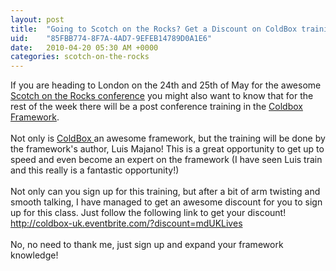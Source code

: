 ```yaml
---
layout: post
title:  "Going to Scotch on the Rocks? Get a Discount on ColdBox training! "
uid:	"85FBB774-8F7A-4AD7-9EFEB14789D0A1E6"
date:   2010-04-20 05:30 AM +0000
categories: scotch-on-the-rocks
---
```

<p>If you are heading to London on the 24th and 25th of May for the awesome <a href="http://www.scotch-on-the-rocks.co.uk/">Scotch on the Rocks conference</a> you might also want to know that for the rest of the week there will be a post conference training in the <a href="http://coldbox.org/">Coldbox Framework</a>. <br /><br />Not only is <a href="http://coldbox.org/">ColdBox </a>an awesome framework, but the training will be done by the framework's author, Luis Majano! This is a great opportunity to get up to speed and even become an expert on the framework (I have seen Luis train and this really is a fantastic opportunity!)<br /><br />Not only can you sign up for this training, but after a bit of arm twisting and smooth talking, I have managed to get an awesome discount for you to sign up for this class. Just follow the following link to get your discount! <a href="http://coldbox-uk.eventbrite.com/?discount=mdUKLives">http://coldbox-uk.eventbrite.com/?discount=mdUKLives</a><br /><br />No, no need to thank me, just sign up and expand your framework knowledge! </p>